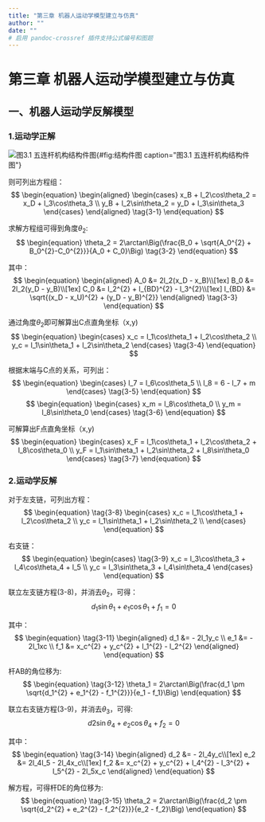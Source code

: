 ```yaml
---
title: "第三章 机器人运动学模型建立与仿真"
author: ""
date: ""
# 启用 pandoc-crossref 插件支持公式编号和图题
---
```


# 第三章 机器人运动学模型建立与仿真

## 一、机器人运动学反解模型

### 1.运动学正解

![图3.1 五连杆机构结构件图](./image.png){#fig:结构件图 caption="图3.1 五连杆机构结构件图"}

则可列出方程组：
$$
\begin{equation}
\begin{aligned}
\begin{cases}
x_B + l_2\cos\theta_2 = x_D + l_3\cos\theta_3 \\
y_B + l_2\sin\theta_2 = y_D + l_3\sin\theta_3
\end{cases}
\end{aligned}
\tag{3-1}
\end{equation}
$$

求解方程组可得到角度$\theta_2$:
$$
\begin{equation}
\theta_2 = 2\arctan\Big(\frac{B_0 + \sqrt{A_0^{2} + B_0^{2}-C_0^{2}}}{A_0 + C_0}\Big)
\tag{3-2}
\end{equation}
$$

其中：
$$
\begin{equation}
\begin{aligned}
A_0 &= 2l_2(x_D - x_B)\\[1ex]
B_0 &= 2l_2(y_D - y_B)\\[1ex]
C_0 &= l_2^{2} + l_{BD}^{2} - l_3^{2}\\[1ex]
l_{BD} &= \sqrt{(x_D - x_U)^{2} + (y_D - y_B)^{2}}
\end{aligned}
\tag{3-3}
\end{equation}
$$

通过角度$\theta_2$即可解算出C点直角坐标（x,y)
$$
\begin{equation}
\begin{cases}
x_c = l_1\cos\theta_1 + l_2\cos\theta_2 \\
y_c = l_1\sin\theta_1 + l_2\sin\theta_2
\end{cases}
\tag{3-4}
\end{equation}
$$

根据末端与C点的关系，可列出：
$$
\begin{equation}
\begin{cases}
l_7 = l_6\cos\theta_5 \\
l_8 = 6 - l_7 + m
\end{cases}
\tag{3-5}
\end{equation}
$$
$$
\begin{equation}
\begin{cases}
x_m = l_8\cos\theta_0 \\
y_m = l_8\sin\theta_0
\end{cases}
\tag{3-6}
\end{equation}
$$

可解算出F点直角坐标（x,y)
$$
\begin{equation}
\begin{cases}
x_F = l_1\cos\theta_1 + l_2\cos\theta_2 + l_8\cos\theta_0 \\
y_F = l_1\sin\theta_1 + l_2\sin\theta_2 + l_8\sin\theta_0
\end{cases}
\tag{3-7}
\end{equation}
$$

### 2.运动学反解
对于左支链，可列出方程：
$$
\begin{equation}
\tag{3-8}
\begin{cases}
x_c = l_1\cos\theta_1 + l_2\cos\theta_2 \\
y_c = l_1\sin\theta_1 + l_2\sin\theta_2 \\
\end{cases}
\end{equation}
$$

右支链：
$$
\begin{equation}
\begin{cases}
\tag{3-9}
x_c = l_3\cos\theta_3 + l_4\cos\theta_4 + l_5 \\
y_c = l_3\sin\theta_3 + l_4\sin\theta_4
\end{cases}
\end{equation}
$$

联立左支链方程(3-8)，并消去$\theta_2$，可得：
$$
\begin{equation}
\tag{3-10}
d_1\sin\theta_1 + e_1\cos\theta_1 + f_1 = 0
\end{equation}
$$

其中：
$$
\begin{equation}
\tag{3-11}
\begin{aligned}
d_1 &= - 2l_1y_c \\
e_1 &= - 2l_1xc  \\
f_1 &= x_c^{2} + y_c^{2} + l_1^{2} - l_2^{2}
\end{aligned}
\end{equation}
$$

杆AB的角位移为:
$$
\begin{equation}
\tag{3-12}
\theta_1 = 2\arctan\Big(\frac{d_1 \pm \sqrt{d_1^{2} + e_1^{2} - f_1^{2}}}{e_1 - f_1}\Big)
\end{equation}
$$

联立右支链方程(3-9)，并消去$\theta_3$，可得:
$$
\begin{equation}
\tag{3-13}
d2\sin\theta_4 + e_2\cos\theta_4 + f_2 = 0
\end{equation}
$$

其中：
$$
\begin{equation}
\tag{3-14}
\begin{aligned}
d_2 &= - 2l_4y_c\\[1ex]
e_2 &= 2l_4l_5 - 2l_4x_c\\[1ex]
f_2 &= x_c^{2} + y_c^{2} + l_4^{2} - l_3^{2} + l_5^{2} - 2l_5x_c
\end{aligned}
\end{equation}
$$

解方程，可得杆DE的角位移为:
$$
\begin{equation}
\tag{3-15}
\theta_2 = 2\arctan\Big(\frac{d_2 \pm \sqrt{d_2^{2} + e_2^{2} - f_2^{2}}}{e_2 - f_2}\Big)
\end{equation}
$$